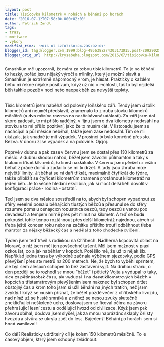 ```yaml
---
layout: post
title: Tisícovka kilometrů v nohách a běhání po horách
date: '2016-07-12T07:58:00.000+02:00'
author: Patrick Zandl
tags:
- trasy
- motivace
- výkony
modified_time: '2016-07-12T07:58:24.735+02:00'
blogger_id: tag:blogger.com,1999:blog-4956385274303173015.post-2092902556492347326
blogger_orig_url: http://krysabeha.blogspot.com/2016/07/tisicovka-kilometru-v-nohach-behani-po.html
---
```


SmashRun mě upozornil, že mám za sebou tisíc kilometrů. To je na běhání to hezký, pořád jsou nějaký výročí a milníky, který je možný slavit a SmashRun je extrémně nápomocný v tom, je hledat. Prakticky o každém běhu mi řekne nějaké positivum, když už nic o rychlosti, tak to byl nejdelší běh takhle pozdě v noci nebo naopak běh za nejvyšší teploty.<br /><a name='more'></a><br /><br />Tisíc kilometrů jsem naběhal od poloviny loňského září. Tehdy jsem si tolik kilometrů ani neuměl představit, znamenalo to zhruba stovku kilometrů měsíčně (a dva měsíce rezerva na neočekávané události). Za září jsem dal skoro padesát, to mi přišlo nadějný, v říjnu jsem o dva kilometry nedosáhl na stovku a to mi přišlo pozitivní, jako že to musím dát. V listopadu jsem se nachcípal a půl měsíce neběhal, takže jsem zase nedosáhl. Tím se mi ukázalo, jak snadné je mít výpadek. V prosinci to bylo konečně přes sto. Bezva. V únoru zase výpadek a na polovině. Ojojoj.<br /><br />Poprvé v dubnu a pak zase v červnu jsem se dostal přes 150 kilometrů za měsíc. V dubnu shodou náhod, běžel jsem závodní půlmaraton a taky s klukama třicet kilometrů, to hned naskákalo. V červnu jsem přešel na režim běhat z práce domů a zadařilo se mi to držet. A tady jsou zhruba moje největší limity. Jít běhat se mi daří třikrát, maximálně čtyřikrát do týdne, takže přiblížit se čtyřiceti kilometrům znamená protáhnout kilometráž na jeden běh. Je to věčné hledání ekvilibria, jak si moct delší běh dovolit v konfiguraci práce - rodina - ostatní.<br /><br />Teď jsem se dva měsíce soustředil na to, abych byl schopen vypadnout ze sféry veeelmi pomalu běhajících tlustých běžců a přesunul se do sféry rozumně pomalu běhajících robustních běžců, tedy běžců s váhou pod devadesát a tempem mírně přes pět minut na kilometr. A teď se budu pokoušet tohle tempo roztáhnout přes delší kilometráž najednou, abych si třeba ještě koncem roku nebo na začátku příštího troufl odběhnout třeba maraton za nějaký běžecký čas a nedělal z toho chodecké cvičení.<br /><br />Týden jsem teď trávil s rodinkou na Chřibech. Nádherná kopcovitá oblast na Moravě, o níž jsem měl jen povšechné tušení. Měl jsem možnost v praxi ozkoušet, co a jak naběhám v kopcích. Potěšilo mě, že už to nějak šlo. Například jedna trasa by výhodně začínala výběhem sjezdovky, podle GPS převýšení přes sto metrů na 200 metrech. Ne, že bych to vyběhl sprintem, ale byl jsem alespoň schopen to bez zastavení vyjít. Na druhou stranu, o den později se to rozhodl se mnou “běžet” i pětiletý Vojta a vydupal to taky, sice za pětinásobek času, ale vydupal. I na desetikilometrových bězích v kopcích s třistametrovým převýšením jsem nakonec byl schopen držet obstojný čas a krom toho jsem si užil běhání na jiných tratích, než jsem zvyklý. I když se musím přiznat, že běžet pozdě večer z chřibského hvozdu, nad nímž už se hustě smráká a z něhož se nesou zvuky skutečně zneklidňující neškolené ucho, doslova jsem se fixoval očima na závoru přehražující lesní cestu a oddělující hvozd od civilizace. Když jsem pak závoru obíhal, doslova jsem slyšel, jak za mnou naprázdno sklaply čelisty hvozdu a stvůra se ukryla zpět do lesa. Báječený! Běhání po horách jsem si hned zamiloval!<br /><br />Co dál? Realisticky udržitelný cíl je kolem 150 kilometrů měsíčně. To je časový objem, který jsem schopný zvládnout.